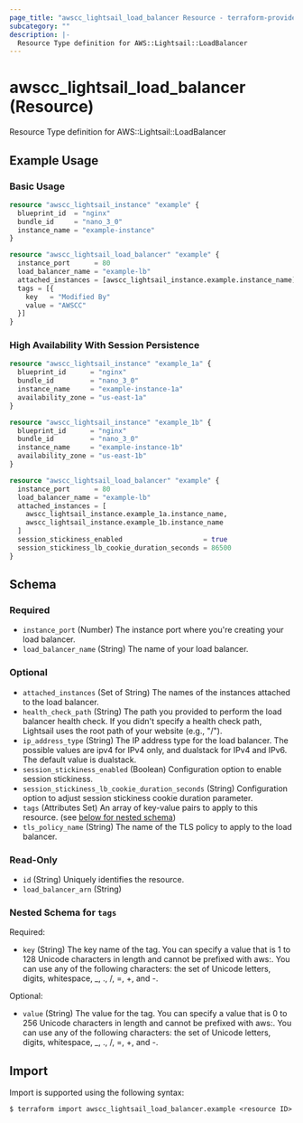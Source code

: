 ```yaml
---
page_title: "awscc_lightsail_load_balancer Resource - terraform-provider-awscc"
subcategory: ""
description: |-
  Resource Type definition for AWS::Lightsail::LoadBalancer
---
```


# awscc_lightsail_load_balancer (Resource)

Resource Type definition for AWS::Lightsail::LoadBalancer

## Example Usage

### Basic Usage

```terraform
resource "awscc_lightsail_instance" "example" {
  blueprint_id  = "nginx"
  bundle_id     = "nano_3_0"
  instance_name = "example-instance"
}

resource "awscc_lightsail_load_balancer" "example" {
  instance_port      = 80
  load_balancer_name = "example-lb"
  attached_instances = [awscc_lightsail_instance.example.instance_name]
  tags = [{
    key   = "Modified By"
    value = "AWSCC"
  }]
}
```

### High Availability With Session Persistence

```terraform
resource "awscc_lightsail_instance" "example_1a" {
  blueprint_id      = "nginx"
  bundle_id         = "nano_3_0"
  instance_name     = "example-instance-1a"
  availability_zone = "us-east-1a"
}

resource "awscc_lightsail_instance" "example_1b" {
  blueprint_id      = "nginx"
  bundle_id         = "nano_3_0"
  instance_name     = "example-instance-1b"
  availability_zone = "us-east-1b"
}

resource "awscc_lightsail_load_balancer" "example" {
  instance_port      = 80
  load_balancer_name = "example-lb"
  attached_instances = [
    awscc_lightsail_instance.example_1a.instance_name,
    awscc_lightsail_instance.example_1b.instance_name
  ]
  session_stickiness_enabled                    = true
  session_stickiness_lb_cookie_duration_seconds = 86500
}
```

<!-- schema generated by tfplugindocs -->
## Schema

### Required

- `instance_port` (Number) The instance port where you're creating your load balancer.
- `load_balancer_name` (String) The name of your load balancer.

### Optional

- `attached_instances` (Set of String) The names of the instances attached to the load balancer.
- `health_check_path` (String) The path you provided to perform the load balancer health check. If you didn't specify a health check path, Lightsail uses the root path of your website (e.g., "/").
- `ip_address_type` (String) The IP address type for the load balancer. The possible values are ipv4 for IPv4 only, and dualstack for IPv4 and IPv6. The default value is dualstack.
- `session_stickiness_enabled` (Boolean) Configuration option to enable session stickiness.
- `session_stickiness_lb_cookie_duration_seconds` (String) Configuration option to adjust session stickiness cookie duration parameter.
- `tags` (Attributes Set) An array of key-value pairs to apply to this resource. (see [below for nested schema](#nestedatt--tags))
- `tls_policy_name` (String) The name of the TLS policy to apply to the load balancer.

### Read-Only

- `id` (String) Uniquely identifies the resource.
- `load_balancer_arn` (String)

<a id="nestedatt--tags"></a>
### Nested Schema for `tags`

Required:

- `key` (String) The key name of the tag. You can specify a value that is 1 to 128 Unicode characters in length and cannot be prefixed with aws:. You can use any of the following characters: the set of Unicode letters, digits, whitespace, _, ., /, =, +, and -.

Optional:

- `value` (String) The value for the tag. You can specify a value that is 0 to 256 Unicode characters in length and cannot be prefixed with aws:. You can use any of the following characters: the set of Unicode letters, digits, whitespace, _, ., /, =, +, and -.

## Import

Import is supported using the following syntax:

```shell
$ terraform import awscc_lightsail_load_balancer.example <resource ID>
```